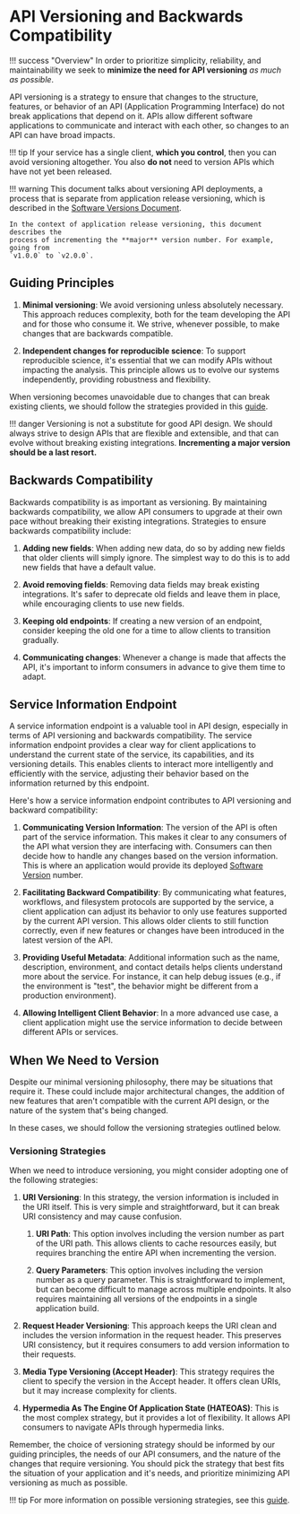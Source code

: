 # API Versioning and Backwards Compatibility

!!! success "Overview" 
    In order to prioritize simplicity, reliability, and maintainability we seek to 
    **minimize the need for API versioning** _as much as possible_.

API versioning is a strategy to ensure that changes to the structure, 
features, or behavior of an API (Application Programming Interface) do not break 
applications that depend on it. APIs allow different software applications to 
communicate and interact with each other, so changes to an API can have broad impacts.

!!! tip
    If your service has a single client, **which you control**, then you can avoid
    versioning altogether. You also **do not** need to version APIs which have not yet
    been released. 

!!! warning 
    This document talks about versioning API deployments, a process that is separate 
    from application release versioning, which is described in the 
    [Software Versions Document](/Operations/Best_Practices/software_versions/).

    In the context of application release versioning, this document describes the 
    process of incrementing the **major** version number. For example, going from
    `v1.0.0` to `v2.0.0`.


## Guiding Principles

1. **Minimal versioning**: We avoid versioning unless absolutely necessary. This
   approach reduces complexity, both for the team developing the API and for those who
   consume it. We strive, whenever possible, to make changes that are backwards
   compatible.

2. **Independent changes for reproducible science**: To support reproducible science,
   it's essential that we can modify APIs without impacting the analysis. This principle
   allows us to evolve our systems independently, providing robustness and flexibility.

When versioning becomes unavoidable due to changes that can break existing clients, we
should follow the strategies provided in
this [guide](https://www.xmatters.com/blog/blog-four-rest-api-versioning-strategies/).

!!! danger
    Versioning is not a substitute for good API design. We should always strive to
    design APIs that are flexible and extensible, and that can evolve without breaking
    existing integrations. **Incrementing a major version should be a last resort.**


## Backwards Compatibility

Backwards compatibility is as important as versioning. By maintaining backwards
compatibility, we allow API consumers to upgrade at their own pace without breaking
their existing integrations. Strategies to ensure backwards compatibility include:

1. **Adding new fields**: When adding new data, do so by adding new fields that older
   clients will simply ignore. The simplest way to do this is to add new fields that 
   have a default value. 

2. **Avoid removing fields**: Removing data fields may break existing integrations. It's
   safer to deprecate old fields and leave them in place, while encouraging clients to
   use new fields.

3. **Keeping old endpoints**: If creating a new version of an endpoint, consider keeping
   the old one for a time to allow clients to transition gradually.

4. **Communicating changes**: Whenever a change is made that affects the API, it's
   important to inform consumers in advance to give them time to adapt.


## Service Information Endpoint

A service information endpoint is a valuable tool in API design, especially in terms of
API versioning and backwards compatibility. The service information endpoint provides a
clear way for client applications to understand the current state of the service, its
capabilities, and its versioning details. This enables clients to interact more
intelligently and efficiently with the service, adjusting their behavior based on the
information returned by this endpoint.

Here's how a service information endpoint contributes to API versioning and backward
compatibility:

1. **Communicating Version Information**:
   The version of the API is often part of the service information. This makes it clear
   to any consumers of the API what version they are interfacing with. Consumers can
   then decide how to handle any changes based on the version information. This is where
   an application would provide its deployed
   [Software Version](/Operations/Best_Practices/software_versions/) number.

2. **Facilitating Backward Compatibility**:
   By communicating what features, workflows, and filesystem protocols are supported by
   the service, a client application can adjust its behavior to only use features
   supported by the current API version. This allows older clients to still function
   correctly, even if new features or changes have been introduced in the latest version
   of the API.

3. **Providing Useful Metadata**:
   Additional information such as the name, description, environment, and contact
   details helps clients understand more about the service. For instance, it can help
   debug issues (e.g., if the environment is "test", the behavior might be different
   from a production environment).

4. **Allowing Intelligent Client Behavior**:
   In a more advanced use case, a client application might use the service information
   to decide between different APIs or services. 

## When We Need to Version

Despite our minimal versioning philosophy, there may be situations that require it.
These could include major architectural changes, the addition of new features that
aren't compatible with the current API design, or the nature of the system that's being
changed. 

In these cases, we should follow the versioning strategies outlined below.

### Versioning Strategies

When we need to introduce versioning, you might consider adopting one of the following
strategies:

1. **URI Versioning**: In this strategy, the version information is included in the URI
   itself. This is very simple and straightforward, but it can break URI consistency and
   may cause confusion.

      1. **URI Path**: This option involves including the version number as part of
         the URI path. This allows clients to cache resources easily, but requires 
         branching the entire API when incrementing the version.

      2. **Query Parameters**: This option involves including the version number as a
         query parameter. This is straightforward to implement, but can become 
         difficult to manage across multiple endpoints. It also requires maintaining
         all versions of the endpoints in a single application build.

2. **Request Header Versioning**: This approach keeps the URI clean and includes the
   version information in the request header. This preserves URI consistency, but it
   requires consumers to add version information to their requests.

3. **Media Type Versioning (Accept Header)**: This strategy requires the client to
   specify the version in the Accept header. It offers clean URIs, but it may increase
   complexity for clients.

4. **Hypermedia As The Engine Of Application State (HATEOAS)**: This is the most complex
   strategy, but it provides a lot of flexibility. It allows API consumers to navigate
   APIs through hypermedia links.

Remember, the choice of versioning strategy should be informed by our guiding
principles, the needs of our API consumers, and the nature of the changes that require
versioning. You should pick the strategy that best fits the situation of your 
application and it's needs, and prioritize minimizing API versioning as much as 
possible.

!!! tip
    For more information on possible versioning strategies, see this
    [guide](https://www.xmatters.com/blog/blog-four-rest-api-versioning-strategies/).
